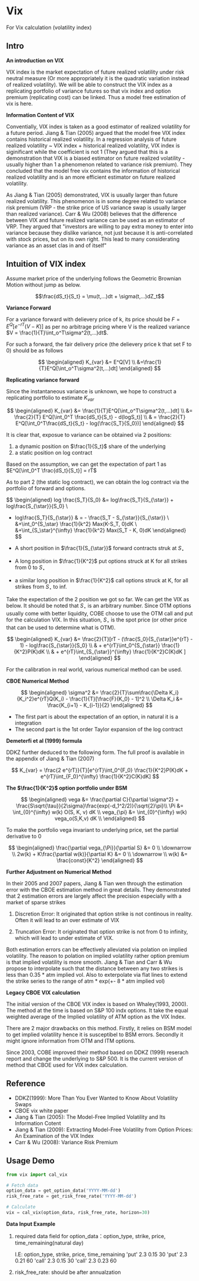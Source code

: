 # Vix
For Vix calculation (volatility index)

## Intro

**An introduction on VIX**

VIX index is the market expectation of future realized volatility under risk neutral measure (Or more appropriately it is the quadratic variation instead of realized volatility). We will be able to construct the VIX index as a replicating portfolio of variance futures so that vix index and option premium (replicating cost) can be linked. Thus a model free estimation of vix is here. 


**Information Content of VIX**

Conventially, VIX index is taken as a good estimator of realized volatility for a future period. Jiang & Tian (2005) argued that the model free VIX index contains historical realized volatility. In a regression analysis of future realized volatility ~ VIX index + historical realized volatility, VIX index is siginificant while the coefficient is not 1 (They argued that this is a demonstration that VIX is a biased estimator on future realized volatility - usually higher than 1 a phenomenon related to variance risk premium). They concluded that the model free vix contains the information of historical realized volatility and is an more efficient estimator on future realized volatility.

As Jiang & Tian (2005) demonstrated, VIX is usually larger than future realized volatility. This phenomenon is in some degree related to variance risk premium (VRP - the strike price of US variance swap is usually larger than realized variance). Carr & Wu (2008) believes that the difference between VIX and future realized variance can be used as an estimator of VRP. They argued that "investors are willing to pay extra money to enter into variance because they dislike variance, not just because it is anti-correlated with stock prices, but on its own right. This lead to many considerating variance as an asset clas in and of itself"


## Intuition of VIX index


Assume market price of the underlying follows the Geometric Brownian Motion without jump as below.

$$\frac{dS_t}{S_t} = \mu(t,...)dt + \sigma(t,...)dZ_t$$


**Variance Forward**

For a variance forward with delievery price of k, its price should be $F = E^Q[e^{-rT}(V - K)]$ as per no arbitrage pricing where V is the realized variance $V = \frac{1}{T}\int_o^T\sigma^2(t,...)dt$.

For such a forward, the fair delivery price (the delievery price k that set F to 0) should be as follows 

$$
\begin{aligned}
K_{var} &= E^Q[V] \\
&=\frac{1}{T}E^Q[\int_o^T\sigma^2(t,...)dt]
\end{aligned}
$$

**Replicating variance forward**

Since the instantaneous variance is unknown, we hope to construct a replicating portfolio to estimate $K_{var}$

$$
\begin{aligned}
K_{var} &= \frac{1}{T}E^Q[\int_o^T\sigma^2(t,...)dt] \\
&= \frac{2}{T} E^Q[\int_0^T \frac{dS_t}{S_t} - d(logS_t)] \\ 
& =  \frac{2}{T} E^Q[\int_0^T\frac{dS_t}{S_t} - log(\frac{S_T}{S_0})]
\end{aligned}
$$

It is clear that, exposue to variance can be obtained via 2 positions:

1. a dynamic position on $\frac{1}{S_t}$ share of the underlying
2. a static position on log contract

Based on the assumption, we can get the expectation of part 1 as $E^Q[\int_0^T \frac{dS_t}{S_t}] = rT$

As to part 2 (the static log contract), we can obtain the log contract via the portfolio of forward and options. 

$$
\begin{aligned}
log \frac{S_T}{S_0} &= log\frac{S_T}{S_{\star}} + log\frac{S_{\star}}{S_0} \\ 
- log\frac{S_T}{S_{\star}} & = - \frac{S_T - S_{\star}}{S_{\star}} \\
&+\int_0^{S_\star} \frac{1}{k^2} Max(K-S_T, 0)dK \\
&+\int_{S_\star}^{\infty} \frac{1}{k^2} Max(S_T - K, 0)dK
\end{aligned}
$$

- A short position in $\frac{1}{S_{\star}}$ forward contracts struk at $S_{\star}$
- A long position in $\frac{1}{K^2}$ put options struck at K for all strikes from 0 to $S_{\star}$
- a similar long position in $\frac{1}{K^2}$ call options struck at K, for all strikes from $S_{\star}$ to inf.

Take the expectation of the 2 position we got so far. We can get the VIX as below. It should be noted that $S_{\star}$ is an arbitrary number. Since OTM options usually come with better liquidity, COBE choose to use the OTM call and put for the calculation VIX. In this situation, $S_{\star}$ is the spot price (or other price that can be used to determine what is OTM).

$$
\begin{aligned}
K_{var} &= \frac{2}{T}[rT - (\frac{S_0}{S_{\star}}e^{rT} - 1) - log\frac{S_{\star}}{S_0} \\ 
& + e^{rT}\int_0^{S_{\star}} \frac{1}{K^2}P(K)dK \\
& + e^{rT}\int_{S_{\star}}^{\infty} \frac{1}{K^2}C(K)dK ]
\end{aligned}
$$

For the calibration in real world, various numerical method can be used.

**CBOE Numerical Method**

$$
\begin{aligned}
\sigma^2 &= \frac{2}{T}\sum\frac{\Delta K_i}{K_i^2}e^{rT}Q(K_i) - \frac{1}{T}[\frac{F}{K_0} - 1]^2 \\
\Delta K_i &= \frac{K_{i+1} - K_{i-1}}{2}
\end{aligned}
$$

- The first part is about the expectation of an option, in natural it is a integration
- The second part is the 1st order Taylor expansion of the log contract

**Demeterfi et al (1999) formula**

DDKZ further deduced to the following form. The full proof is available in the appendix of Jiang & Tian (2007)

$$
K_{var} = \frac{2 e^{rT}}{T}[e^{rT}\int_0^{F_0} \frac{1}{K^2}P(K)dK + e^{rT}\int_{F_0}^{\infty} \frac{1}{K^2}C(K)dK]
$$

**The $\frac{1}{K^2}$ option portfolio under BSM**

$$
\begin{aligned}
vega &= \frac{\partial C}{\partial \sigma^2} = \frac{S\sqrt{\tau}}{2\sigma}\frac{exp(-d_1^2/2)}{\sqrt{2}\pi}\\
\Pi &= \int_{0}^{\infty} w(k) O(S, K, v) dK \\
vega_{\pi} &= \int_{0}^{\infty} w(k) vega_o(S,K,v) dK \\
\end{aligned}
$$

To make the portfolio vega invariant to underlying price, set the partial derivative to 0

$$
\begin{aligned}
\frac{\partial vega_{\Pi}}{\partial S} &= 0 \\
\downarrow \\
2w(k) + K\frac{\partial w(k)}{\partial K} &= 0 \\
\downarrow \\ 
w(k) &= \frac{const}{K^2}
\end{aligned}
$$

**Further Adjustment on Numerical Method**

In their 2005 and 2007 papers, Jiang & Tian wen through the estimation error with the CBOE estimation method in great details. They demonstrated that 2 estimation errors are largely affect the precision especially with a market of sparse strikes

1. Discretion Error: It originated that option strike is not continous in reality. Often it will lead to an over estimate of VIX

2. Truncation Error: It originated that option strike is not from 0 to infinity, which will lead to under estimate of VIX.

Both estimation errors can be effectively alleviated via polation on implied volatility. The reason to polation on implied volatility rather option premium is that implied volatility is more smooth. Jiang & Tian and Carr & Wu propose to interpolate  such that the distance between any two strikes is less than 0.35 * atm implied vol. Also to exterpolate via flat lines to extend the strike series to the range of atm * exp(+- 8 * atm implied vol)



**Legacy CBOE VIX calculation**

The initial version of the CBOE VIX index is based on Whaley(1993, 2000). The method at the time is based on S&P 100 indx options. It take the equal weighted average of the Implied volatility of ATM option as the VIX Index. 

There are 2 major drawbacks on this method. Firstly, it relies on BSM model to get implied volatility hence it is susceptibel to BSM errors. Secondly it might ignore information from OTM and ITM options.

Since 2003, COBE improved their method based on DDKZ (1999) reserach report and change the underlying to S&P 500. It is the current version of method that CBOE used for VIX index calculation.

## Reference
- DDKZ(1999): More Than You Ever Wanted to Know About Volatility Swaps
- CBOE vix white paper
- Jiang & Tian (2005): The Model-Free Implied Volatility and Its Information Cotent
- Jiang & Tian (2009): Extracting Model-Free Volatility from Option Prices: An Examination of the VIX Index
- Carr & Wu (2008): Variance Risk Premium


## Usage Demo

```python 
from vix import cal_vix

# Fetch data 
option_data = get_option_data('YYYY-MM-dd')
risk_free_rate = get_risk_free_rate('YYYY-MM-dd')

# Calculate
vix = cal_vix(option_data, risk_free_rate, horizon=30)
```

**Data Input Example**
1. required data field for option_data：option_type, strike, price, time_remaining(natural day)

    I.E:
            option_type,  strike,  price,  time_remaining
            'put'           2.3     0.15       30
            'put'           2.3     0.21       60
            'call'          2.3     0.15       30
            'call'          2.3     0.23       60

2. risk_free_rate: should be after annualzation